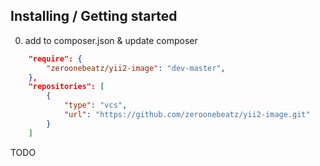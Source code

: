 ## Installing / Getting started

0. add to composer.json & update composer
```json
    "require": {
        "zeroonebeatz/yii2-image": "dev-master",
    },
    "repositories": [
        {
            "type": "vcs",
            "url": "https://github.com/zeroonebeatz/yii2-image.git"
        }
    ]
```
TODO
